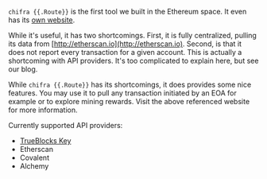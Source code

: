 `chifra {{.Route}}` is the first tool we built in the Ethereum space. It even has its [own website](http://ethslurp.com).

While it's useful, it has two shortcomings. First, it is fully centralized, pulling its data from
[http://etherscan.io](http://etherscan.io). Second, is that it does not report every transaction
for a given account. This is actually a shortcoming with API providers. It's too complicated to explain
here, but see our blog.

While `chifra {{.Route}}` has its shortcomings, it does provides some nice features. You may use it to pull
any transaction initiated by an EOA for example or to explore mining rewards. Visit the above
referenced website for more information.

Currently supported API providers:
- [TrueBlocks Key](https://key.trueblocks.io)
- Etherscan
- Covalent
- Alchemy
